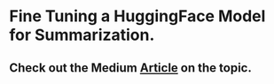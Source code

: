 # Fine Tuning a HuggingFace Model for Summarization.

## Check out the Medium [Article](https://nritabrata.medium.com/an-easy-to-follow-guide-to-fine-tune-your-first-huggingface-model-5baca6a9d801) on the topic.
